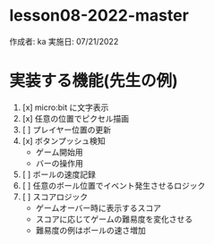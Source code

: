 # lesson08-2022-master

作成者: ka
実施日: 07/21/2022

# 実装する機能(先生の例)

1. [x] micro:bit に文字表示
1. [x] 任意の位置でピクセル描画
1. [ ] プレイヤー位置の更新
1. [x] ボタンプッシュ検知
    - ゲーム開始用
    - バーの操作用
1. [ ] ボールの速度記録
1. [ ] 任意のボール位置でイベント発生させるロジック
1. [ ] スコアロジック
    - ゲームオーバー時に表示するスコア
    - スコアに応じてゲームの難易度を変化させる
    - 難易度の例はボールの速さ増加
